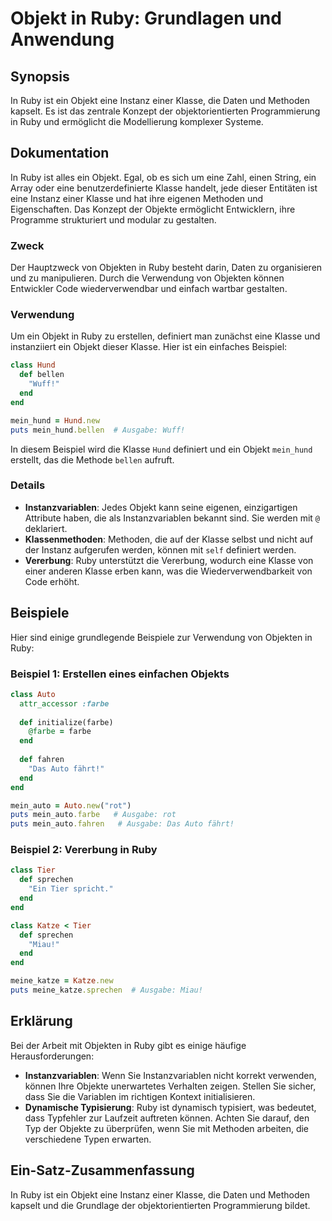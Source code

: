 <!--
Meta Description: # Objekt in Ruby: Grundlagen und Anwendung ## Synopsis In Ruby ist ein Objekt eine Instanz einer Klasse, die Daten und Methoden kapselt. Es ist das ze...
Meta Keywords: ruby, und, die, ein, klasse
-->

# Objekt in Ruby: Grundlagen und Anwendung

## Synopsis
In Ruby ist ein Objekt eine Instanz einer Klasse, die Daten und Methoden kapselt. Es ist das zentrale Konzept der objektorientierten Programmierung in Ruby und ermöglicht die Modellierung komplexer Systeme.

## Dokumentation
In Ruby ist alles ein Objekt. Egal, ob es sich um eine Zahl, einen String, ein Array oder eine benutzerdefinierte Klasse handelt, jede dieser Entitäten ist eine Instanz einer Klasse und hat ihre eigenen Methoden und Eigenschaften. Das Konzept der Objekte ermöglicht Entwicklern, ihre Programme strukturiert und modular zu gestalten.

### Zweck
Der Hauptzweck von Objekten in Ruby besteht darin, Daten zu organisieren und zu manipulieren. Durch die Verwendung von Objekten können Entwickler Code wiederverwendbar und einfach wartbar gestalten.

### Verwendung
Um ein Objekt in Ruby zu erstellen, definiert man zunächst eine Klasse und instanziiert ein Objekt dieser Klasse. Hier ist ein einfaches Beispiel:

```ruby
class Hund
  def bellen
    "Wuff!"
  end
end

mein_hund = Hund.new
puts mein_hund.bellen  # Ausgabe: Wuff!
```

In diesem Beispiel wird die Klasse `Hund` definiert und ein Objekt `mein_hund` erstellt, das die Methode `bellen` aufruft.

### Details
- **Instanzvariablen**: Jedes Objekt kann seine eigenen, einzigartigen Attribute haben, die als Instanzvariablen bekannt sind. Sie werden mit `@` deklariert.
- **Klassenmethoden**: Methoden, die auf der Klasse selbst und nicht auf der Instanz aufgerufen werden, können mit `self` definiert werden.
- **Vererbung**: Ruby unterstützt die Vererbung, wodurch eine Klasse von einer anderen Klasse erben kann, was die Wiederverwendbarkeit von Code erhöht.

## Beispiele
Hier sind einige grundlegende Beispiele zur Verwendung von Objekten in Ruby:

### Beispiel 1: Erstellen eines einfachen Objekts
```ruby
class Auto
  attr_accessor :farbe
  
  def initialize(farbe)
    @farbe = farbe
  end
  
  def fahren
    "Das Auto fährt!"
  end
end

mein_auto = Auto.new("rot")
puts mein_auto.farbe   # Ausgabe: rot
puts mein_auto.fahren   # Ausgabe: Das Auto fährt!
```

### Beispiel 2: Vererbung in Ruby
```ruby
class Tier
  def sprechen
    "Ein Tier spricht."
  end
end

class Katze < Tier
  def sprechen
    "Miau!"
  end
end

meine_katze = Katze.new
puts meine_katze.sprechen  # Ausgabe: Miau!
```

## Erklärung
Bei der Arbeit mit Objekten in Ruby gibt es einige häufige Herausforderungen:
- **Instanzvariablen**: Wenn Sie Instanzvariablen nicht korrekt verwenden, können Ihre Objekte unerwartetes Verhalten zeigen. Stellen Sie sicher, dass Sie die Variablen im richtigen Kontext initialisieren.
- **Dynamische Typisierung**: Ruby ist dynamisch typisiert, was bedeutet, dass Typfehler zur Laufzeit auftreten können. Achten Sie darauf, den Typ der Objekte zu überprüfen, wenn Sie mit Methoden arbeiten, die verschiedene Typen erwarten.

## Ein-Satz-Zusammenfassung
In Ruby ist ein Objekt eine Instanz einer Klasse, die Daten und Methoden kapselt und die Grundlage der objektorientierten Programmierung bildet.